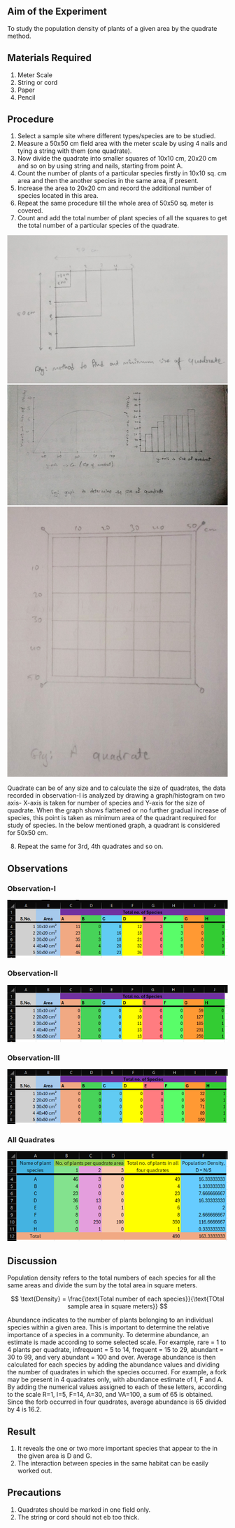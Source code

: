 ## Aim of the Experiment 
To study the population density of plants of a given area by the quadrate method. 

## Materials Required 
1. Meter Scale 
2. String or cord
3. Paper 
4. Pencil 

## Procedure 
1. Select a sample site where different types/species are to be studied. 
2. Measure a 50x50 cm field area with the meter scale by using 4 nails and tying a string with them (one quadrate).
3. Now divide the quadrate into smaller squares of 10x10 cm, 20x20 cm and so on by using string and nails, starting from point A.
4. Count the number of plants of a particular species firstly in 10x10 sq. cm area and then the another species in the same area, if present. 
5. Increase the area to 20x20 cm and record the additional number of species located in this area. 
6. Repeat the same procedure till the whole area of 50x50 sq. meter is covered. 
7. Count and add the total number of plant species of all the squares to get the total number of a particular species of the quadrate. 

![quadrate-method](./img/ex-10/quadrate-method.jpg)
![graphs](./img/ex-10/graphs.jpg)
![quadrate](./img/ex-10/quadrate.jpg)

Quadrate can be of any size and to calculate the size of quadrates, the data recorded in observation-I is analyzed by drawing a graph/histogram on two axis- X-axis is taken for number of species and Y-axis for the size of quadrate. When the graph shows flattened or no further gradual increase of species, this point is taken as minimum area of the quadrant required for study of species. In the below mentioned graph, a quadrant is considered for 50x50 cm. 

8. Repeat the same for 3rd, 4th quadrates and so on. 

## Observations 
### Observation-I 
![table](./img/ex-10/table-1.png)

### Observation-II 
![table2](./img/ex-10/table-2.png)

### Observation-III 
![table3](./img/ex-10/table-3.png)

### All Quadrates 
![table4](./img/ex-10/all-quadrates.png)

## Discussion 
Population density refers to the total numbers of each species for all the same areas and divide the sum by the total area in square meters. 

$$
\text{Density} = \frac{\text{Total number of each species}}{\text{TOtal sample area in square meters}}
$$

Abundance indicates to the number of plants belonging to an individual species within a given area. This is important to determine the relative importance of a species in a community. To determine abundance, an estimate is made according to some selected scale. For example, rare = 1 to 4 plants per quadrate, infrequent = 5 to 14, frequent = 15 to 29, abundant = 30 to 99, and very abundant = 100 and over. Average abundance is then calculated for each species by adding the abundance values and dividing the number of quadrates in which the species occurred. For example, a fork may be present in 4 quadrates only, with abundance estimate of I, F and A. By adding the numerical values assigned to each of these letters, according to the scale R=1, I=5, F=14, A=30, and VA=100, a sum of 65 is obtained. Since the forb occurred in four quadrates, average abundance is 65 divided by 4 is 16.2.

## Result 
1. It reveals the one or two more important species that appear to the in the given area is D and G. 
2. The interaction between species in the same habitat can be easily worked out. 

## Precautions  
1. Quadrates should be marked in one field only.
2. The string or cord should not eb too thick. 